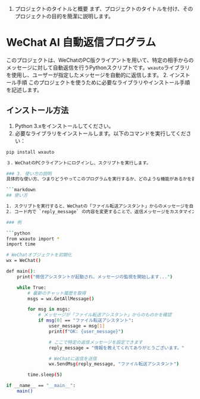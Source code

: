 1. プロジェクトのタイトルと概要
まず、プロジェクトのタイトルを付け、そのプロジェクトの目的を簡潔に説明します。
# WeChat AI 自動返信プログラム

このプロジェクトは、WeChatのPC版クライアントを用いて、特定の相手からのメッセージに対して自動返信を行うPythonスクリプトです。`wxauto`ライブラリを使用し、ユーザーが指定したメッセージを自動的に返信します。
2. インストール手順
このプロジェクトを使うために必要なライブラリやインストール手順を記述します。
## インストール方法

1. Python 3.xをインストールしてください。
2. 必要なライブラリをインストールします。以下のコマンドを実行してください：

```bash
pip install wxauto

３．WeChatのPCクライアントにログインし、スクリプトを実行します。

### 3. 使い方の説明
具体的な使い方、つまりどうやってこのプログラムを実行するか、どのような機能があるかを書きます。

```markdown
## 使い方

1. スクリプトを実行すると、WeChatの「ファイル転送アシスタント」からのメッセージを自動的に検知し、設定したメッセージで返信します。
2. コード内で `reply_message` の内容を変更することで、返信メッセージをカスタマイズできます。

### 例

```python
from wxauto import *
import time

# WeChatオブジェクトを初期化
wx = WeChat()

def main():
    print("微信アシスタントが起動され、メッセージの監視を開始します...")

    while True:
        # 最新のチャット履歴を取得
        msgs = wx.GetAllMessage()

        for msg in msgs:
            # メッセージが「ファイル転送アシスタント」からのものかを確認
            if msg[0] == "ファイル転送アシスタント":
                user_message = msg[1]
                print(f"OK: {user_message}")

                # ここで特定の返信メッセージを設定できます
                reply_message = "情報を教えてくれてありがとうございます。"

                # WeChatに返信を送信
                wx.SendMsg(reply_message, "ファイル転送アシスタント")

        time.sleep(5)

if __name__ == "__main__":
    main()

